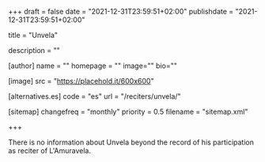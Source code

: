 +++
draft = false
date = "2021-12-31T23:59:51+02:00"
publishdate = "2021-12-31T23:59:51+02:00"

title = "Unvela"

description = ""

[author]
    name = ""
    homepage = ""
    image=""
    bio=""

[image]
    src = "https://placehold.it/600x600"

[alternatives.es]
    code = "es"
    url = "/reciters/unvela/"

[sitemap]
  changefreq = "monthly"
  priority = 0.5
  filename = "sitemap.xml"

+++

There is no information about Unvela beyond the record of his participation as reciter of L'Amuravela.